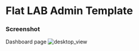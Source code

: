 # Flat LAB Admin Template

### Screenshot
Dashboard page
![desktop_view](https://image.prntscr.com/image/xfUmnsv8Q7ypTdWyYYb89w.png)